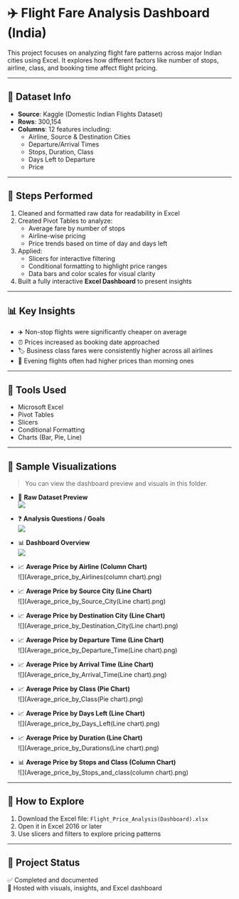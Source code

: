 # ✈️ Flight Fare Analysis Dashboard (India)

This project focuses on analyzing flight fare patterns across major Indian cities using Excel. It explores how different factors like number of stops, airline, class, and booking time affect flight pricing.

---

## 📁 Dataset Info

- **Source**: Kaggle (Domestic Indian Flights Dataset)  
- **Rows**: 300,154  
- **Columns**: 12 features including:  
  - Airline, Source & Destination Cities  
  - Departure/Arrival Times  
  - Stops, Duration, Class  
  - Days Left to Departure  
  - Price

---

## 🧹 Steps Performed

1. Cleaned and formatted raw data for readability in Excel  
2. Created Pivot Tables to analyze:  
   - Average fare by number of stops  
   - Airline-wise pricing  
   - Price trends based on time of day and days left  
3. Applied:
   - Slicers for interactive filtering  
   - Conditional formatting to highlight price ranges  
   - Data bars and color scales for visual clarity  
4. Built a fully interactive **Excel Dashboard** to present insights  

---

## 📊 Key Insights

- ✈️ Non-stop flights were significantly cheaper on average  
- ⏰ Prices increased as booking date approached  
- 🏷️ Business class fares were consistently higher across all airlines  
- 🛫 Evening flights often had higher prices than morning ones  

---

## 🧰 Tools Used

- Microsoft Excel  
- Pivot Tables  
- Slicers  
- Conditional Formatting  
- Charts (Bar, Pie, Line)

---

## 📸 Sample Visualizations

> You can view the dashboard preview and visuals in this folder.

- 🧾 **Raw Dataset Preview**  
  ![](rawdataset.png)

- ❓ **Analysis Questions / Goals**  
  ![](Analysis_goals.png)

- 📊 **Dashboard Overview**  
  ![](Aieline_Price_Analysis(Dashboard).png)

- 📈 **Average Price by Airline (Column Chart)**  
  ![](Average_price_by_Airlines(column chart).png)

- 📈 **Average Price by Source City (Line Chart)**  
  ![](Average_price_by_Source_City(Line chart).png)

- 📈 **Average Price by Destination City (Line Chart)**  
  ![](Average_price_by_Destination_City(Line chart).png)

- 📈 **Average Price by Departure Time (Line Chart)**  
  ![](Average_price_by_Departure_Time(Line chart).png)

- 📈 **Average Price by Arrival Time (Line Chart)**  
  ![](Average_price_by_Arrival_Time(Line chart).png)

- 📈 **Average Price by Class (Pie Chart)**  
  ![](Average_price_by_Class(Pie chart).png)

- 📈 **Average Price by Days Left (Line Chart)**  
  ![](Average_price_by_Days_Left(Line chart).png)

- 📈 **Average Price by Duration (Line Chart)**  
  ![](Average_price_by_Durations(Line chart).png)

- 📊 **Average Price by Stops and Class (Column Chart)**  
  ![](Average_price_by_Stops_and_class(column chart).png)

---

## 🚀 How to Explore

1. Download the Excel file: `Flight_Price_Analysis(Dashboard).xlsx`  
2. Open it in Excel 2016 or later  
3. Use slicers and filters to explore pricing patterns  

---

## 📎 Project Status

✅ Completed and documented  
📂 Hosted with visuals, insights, and Excel dashboard

